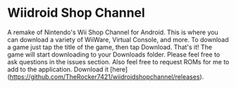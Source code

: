 # Wiidroid Shop Channel
A remake of Nintendo's Wii Shop Channel for Android.
This is where you can download a variety of WiiWare, Virtual Console, and more.
To download a game just tap the title of the game, then tap Download. That's it! The game will start downloading to your Downloads folder.
Please feel free to ask questions in the issues section.
Also feel free to request ROMs for me to add to the application.
Download it [here] (https://github.com/TheRocker7421/wiidroidshopchannel/releases).
